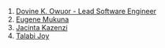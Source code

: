 1. [Dovine K. Owuor - Lead Software Engineer](https://linkedin.com/in/dovine-owuor)
2. [Eugene Mukuna](https://github.com/emukus)
3. [Jacinta Kazenzi](https://github.com/Jacintakazenzi)
4. [Talabi Joy](https://github.com/joytalabi)
